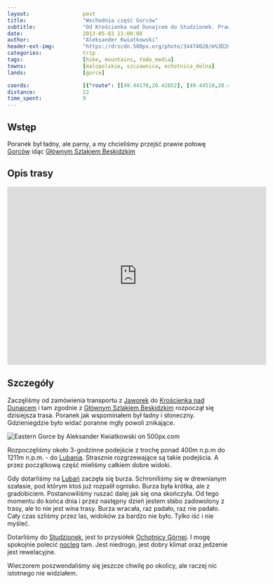 ```yaml
---
layout:                 post
title:                  "Wschodnia część Gorców"
subtitle:               "Od Krościenka nad Dunajcem do Studzionek. Prawie połowa Głównego Szlaku Beskidzkiego w Gorcach."
date:                   2013-05-03 21:00:00
author:                 "Aleksander Kwiatkowski"
header-ext-img:         "https://drscdn.500px.org/photo/34474028/m%3D2048/95df032502c17261a54d2896d072d890"
categories:             trip
tags:                   [hike, mountains, todo_media]
towns:                  [malopolskie, szczawnica, ochotnica_dolna]
lands:                  [gorce]

coords:                 [{"route": [[49.44170,20.42852], [49.44510,20.41582], [49.46731,20.39951], [49.46848,20.38938], [49.48900,20.33951], [49.49240,20.27154], [49.49670,20.25969], [49.49146,20.23188], [49.49491,20.21394]], "type": "hike"}, {"route": [[49.40592,20.54746], [49.41592,20.51527], [49.42050,20.50008], [49.42736,20.46789], [49.42664,20.44437], [49.44193,20.43107]], "type": "bus"}]
distance:               22
time_spent:             9
---
```


[wiki-gorce]:           https://pl.wikipedia.org/wiki/Gorce
[wiki-gsb]:             https://pl.wikipedia.org/wiki/G%C5%82%C3%B3wny_Szlak_Beskidzki
[wiki-luban]:           https://pl.wikipedia.org/wiki/Luba%C5%84_(Gorce)
[wiki-jaworki]:         https://pl.wikipedia.org/wiki/Jaworki
[wiki-kroscienko]:      https://pl.wikipedia.org/wiki/Kro%C5%9Bcienko_nad_Dunajcem
[wiki-studzionki]:      https://pl.wikipedia.org/wiki/Studzionki_(Gorce)
[wiki-ochotnica]:       https://pl.wikipedia.org/wiki/Ochotnica_G%C3%B3rna

[studzinki-nocleg]:     http://www.studzionki.szansa.org.pl/

Wstęp
-----

Poranek był ładny, ale parny, a my chcieliśmy przejść prawie połowę [Gorców][wiki-gorce] idąc
[Głównym Szlakiem Beskidzkim][wiki-gsb]

Opis trasy
----------

<iframe height='405' width='590' frameborder='0' allowtransparency='true' scrolling='no' src='https://www.strava.com/activities/333336213/embed/18cae72b13e9a3da160961026cda68ef2108c313'></iframe>

Szczegóły
---------

Zaczęliśmy od zamówienia transportu z [Jaworek][wiki-jaworki] do [Krościenka nad Dunajcem][wiki-kroscienko] i tam
zgodnie z [Głównym Szlakiem Beskidzkim][wiki-gsb] rozpoczął się dzisiejsza trasa. Poranek jak wspominałem był ładny
i słoneczny. Gdzieniegdzie było widać poranne mgły powoli znikające.

<div class='pixels-photo'>
  <p>
    <img src='https://drscdn.500px.org/photo/34085258/m%3D900/fe96dc9da30ad386b7dd27aa496a1786' alt='Eastern Gorce by Aleksander Kwiatkowski on 500px.com'>
  </p>
  <a href='https://500px.com/photo/34085258/eastern-gorce-by-aleksander-kwiatkowski' alt='Eastern Gorce by Aleksander Kwiatkowski on 500px.com'></a>
</div>
<script type='text/javascript' src='https://500px.com/embed.js'></script>

Rozpoczęliśmy około 3-godzinne podejście z trochę ponad 400m n.p.m do 1211m n.p.m. - do [Lubania][wiki-luban].
Strasznie rozgrzewające są takie podejścia. A przez początkową część mieliśmy całkiem dobre widoki.

Gdy dotarliśmy na [Lubań][wiki-luban] zaczęła się burza. Schroniliśmy się w drewnianym szałasie, pod którym
ktoś już rozpalił ognisko. Burza była krótka, ale z gradobiciem. Postanowiliśmy ruszać dalej jak się ona skończyła.
Od tego momentu do końca dnia i przez następny dzień jestem słabo zadowolony z trasy, ale to nie jest wina trasy.
Burza wracała, raz padało, raz nie padało. Cały czas szliśmy przez las, widoków za bardzo nie było. Tylko iść
i nie myśleć.

Dotarliśmy do [Studzionek][wiki-studzionki], jest to przysiółek [Ochotnicy Górnej][wiki-ochotnica].
I mogę spokojnie polecić [nocleg][studzinki-nocleg] tam. Jest niedrogo, jest dobry klimat oraz
jedzenie jest rewelacyjne.

Wieczorem poszwendaliśmy się jeszcze chwilę po okolicy, ale raczej nic istotnego nie widziałem.
